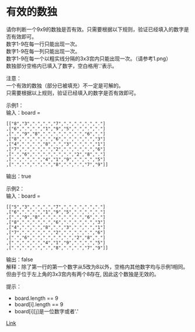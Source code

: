 <h1>有效的数独</h1>

请你判断一个9x9的数独是否有效。只需要根据以下规则，验证已经填入的数字是否有效即可。</br>
数字1-9在每一行只能出现一次。</br>
数字1-9在每一列只能出现一次。</br>
数字1-9在每一个以粗实线分隔的3x3宫内只能出现一次。（请参考1.png）</br>
数独部分空格内已填入了数字，空白格用'.'表示。</br>

注意：</br>
一个有效的数独（部分已被填充）不一定是可解的。</br>
只需要根据以上规则，验证已经填入的数字是否有效即可。</br>

示例1：</br>
输入：board =</br>

    [["8","3",".",".","7",".",".",".","."]
    ,["6",".",".","1","9","5",".",".","."]
    ,[".","9","8",".",".",".",".","6","."]
    ,["8",".",".",".","6",".",".",".","3"]
    ,["4",".",".","8",".","3",".",".","1"]
    ,["7",".",".",".","2",".",".",".","6"]
    ,[".","6",".",".",".",".","2","8","."]
    ,[".",".",".","4","1","9",".",".","5"]
    ,[".",".",".",".","8",".",".","7","9"]]

输出：true</br>

示例2：</br>
输入：board =</br>

    [["5","3",".",".","7",".",".",".","."]
    ,["6",".",".","1","9","5",".",".","."]
    ,[".","9","8",".",".",".",".","6","."]
    ,["8",".",".",".","6",".",".",".","3"]
    ,["4",".",".","8",".","3",".",".","1"]
    ,["7",".",".",".","2",".",".",".","6"]
    ,[".","6",".",".",".",".","2","8","."]
    ,[".",".",".","4","1","9",".",".","5"]
    ,[".",".",".",".","8",".",".","7","9"]]

输出：false</br>
解释：除了第一行的第一个数字从5改为8以外，空格内其他数字均与示例1相同。但由于位于左上角的3x3宫内有两个8存在, 因此这个数独是无效的。</br>

提示：
- board.length == 9
- board[i].length == 9
- board[i][j]是一位数字或者'.'

[Link](https://leetcode-cn.com/problems/valid-sudoku/)